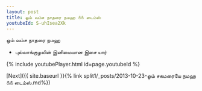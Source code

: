 ```yaml
---
layout: post
title: ஓம் வம்ச நாதரை நமஹ ௧௧ டைம்ஸ்
youtubeId: S-uhIsea2Xk
---
```

 
 
 ஓம் வம்ச நாதரை நமஹ  
 
 -  புல்லாங்குழலின் இனிமையான இசை யார் 
 
  
 
  
 
 
 
 
 
 


{% include youtubePlayer.html id=page.youtubeId %}
 
[Next]({{ site.baseurl }}{% link  split1/_posts/2013-10-23-ஓம் சகமரையே நமஹ ௧௧ டைம்ஸ்.md%})
 
